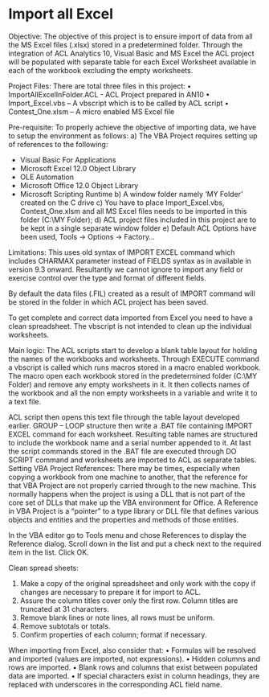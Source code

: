 Import all Excel
================

Objective:
The objective of this project is to ensure import of data from all the MS Excel files (.xlsx) stored in a predetermined folder. Through the integration of ACL Analytics 10, Visual Basic and MS Excel the ACL project will be populated with separate table for each Excel Worksheet available in each of the workbook excluding the empty worksheets. 

Project Files:
There are total three files in this project:
•  ImportAllExcelInFolder.ACL - ACL Project prepared in AN10
•	Import_Excel.vbs – A vbscript which is to be called by ACL script
•	Contest_One.xlsm – A micro enabled MS Excel file
 
Pre-requisite:
To properly achieve the objective of importing data, we have to setup the environment as follows:
a)	The VBA Project requires setting up of references to the following:
-	Visual Basic For Applications
-	Microsoft Excel 12.0 Object Library
-	OLE Automation
-	Microsoft Office 12.0 Object Library
-	Microsoft Scripting Runtime
b)	A window folder namely ‘MY Folder’ created on the C drive
c)	You have to place Import_Excel.vbs, Contest_One.xlsm and all MS Excel files needs to be imported in this folder (C:\MY Folder);
d)	ACL project files included in this project are to be kept in a single separate window folder
e)	Default ACL Options have been used, Tools -> Options -> Factory… 

Limitations:
This uses old syntax of IMPORT EXCEL command which includes CHARMAX parameter instead of FIELDS syntax as in available in version 9.3 onward. Resultantly we cannot ignore to import any field or exercise control over the type and format of different fields. 

By default the data files (.FIL) created as a result of IMPORT command will be stored in the folder in which ACL project has been saved. 

To get complete and correct data imported from Excel you need to have a clean spreadsheet. The vbscript is not intended to clean up the individual worksheets. 

Main logic:
The ACL scripts start to develop a blank table layout for holding the names of the workbooks and worksheets. Through EXECUTE command a vbscript is called which runs macros stored in a macro enabled workbook. The macro open each workbook stored in the predetermined folder (C:\MY Folder) and remove any empty worksheets in it. It then collects names of the workbook and all the non empty worksheets in a variable and write it to a text file.

ACL script then opens this text file through the table layout developed earlier. GROUP – LOOP structure then write a .BAT file containing IMPORT EXCEL command for each worksheet. Resulting table names are structured to include the workbook name and a serial number appended to it. At last the script commands stored in the .BAT file are executed through DO SCRIPT command and worksheets are imported to ACL as separate tables.
Setting VBA Project References:
There may be times, especially when copying a workbook from one machine to another, that the reference for that VBA Project are not properly carried  through to the new machine. This normally happens when the project is using a DLL that is not part of the core set of DLLs that make up the VBA environment for Office. A Reference in VBA Project is a “pointer” to a type library or DLL file that defines various objects and entities and the properties and methods of those entities.

In the VBA editor go to Tools menu and chose References to display the Reference dialog. Scroll down in the list and put a check next to the required item in the list. Click OK.

Clean spread sheets:
1.	Make a copy of the original spreadsheet and only work with the copy if changes are necessary to prepare it for import to ACL. 
2.	Assure the column titles cover only the first row. Column titles are truncated at 31 characters. 
3.	Remove blank lines or note lines, all rows must be uniform. 
4.	Remove subtotals or totals. 
5.	Confirm properties of each column; format if necessary. 

When importing from Excel, also consider that: 
•	Formulas will be resolved and imported (values are imported, not expressions). 
•	Hidden columns and rows are imported. 
•	Blank rows and columns that exist between populated data are imported. 
•	If special characters exist in column headings, they are replaced with underscores in the corresponding ACL field name. 
